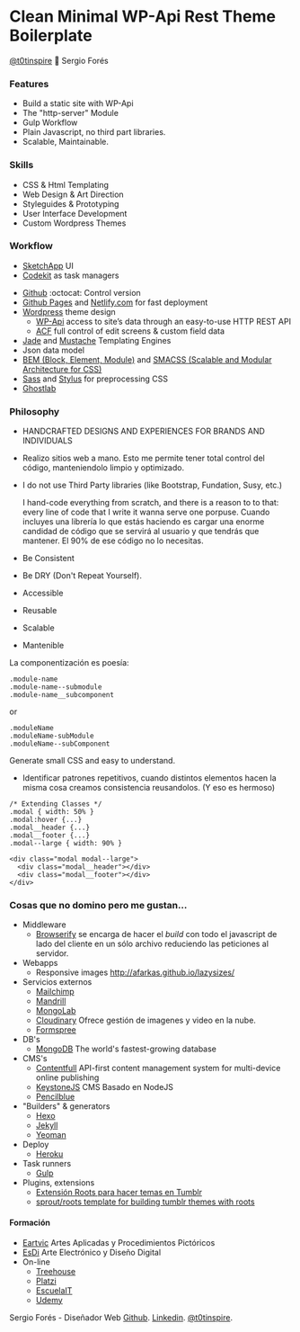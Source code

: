 # Clean Minimal WP-Api Rest Theme Boilerplate
[@t0tinspire](https://twitter.com/t0tinspire/) :ear_of_rice: Sergio Forés

### Features
- Build a static site with WP-Api
- The "http-server" Module
- Gulp Workflow
- Plain Javascript, no third part libraries.
- Scalable, Maintainable.

### Skills
  - CSS & Html Templating
  - Web Design & Art Direction
  - Styleguides & Prototyping
  - User Interface Development
  - Custom Wordpress Themes

### Workflow
  - [SketchApp](http://bohemiancoding.com/sketch/) UI
  - [Codekit](https://incident57.com/codekit/) as task managers
  <!-- - [Bower](http://bower.io/) and [Node Package Manager](https://www.npmjs.com/) for Plugins -->
  - [Github](https://github.com/) :octocat: Control version
  - [Github Pages](https://pages.github.com/) and [Netlify.com](Netlify.com) for fast deployment
  - [Wordpress](http://wordpress.org) theme design
    - [WP-Api](http://wp-api.org/) access to site’s data through an easy-to-use HTTP REST API
    - [ACF](http://www.advancedcustomfields.com/) full control of edit screens & custom field data
  - [Jade](http://jade-lang.com/) and [Mustache](https://mustache.github.io/) Templating Engines
  - Json data model
  - [BEM (Block, Element, Module)](https://en.bem.info/) and [SMACSS (Scalable and Modular Architecture for CSS)](https://smacss.com/)
  - [Sass](http://sass-lang.com/) and [Stylus](https://learnboost.github.io/stylus/) for preprocessing CSS
  - [Ghostlab](http://feedback.vanamco.com/knowledgebase)


### Philosophy

- HANDCRAFTED
DESIGNS AND EXPERIENCES
FOR BRANDS AND INDIVIDUALS

- Realizo sitios web a mano. Esto me permite tener total control del código, manteniendolo limpio y optimizado.

- I do not use Third Party libraries (like Bootstrap, Fundation, Susy, etc.)

  I hand-code everything from scratch, and there is a reason to to that: every line of code that I write it wanna serve one porpuse. Cuando incluyes una librería lo que estás haciendo es cargar una enorme candidad de código que se servirá al usuario y que tendrás que mantener. El 90% de ese código no lo necesitas.

- Be Consistent
- Be DRY (Don't Repeat Yourself).
- Accessible
- Reusable
- Scalable
- Mantenible

La componentización es poesía:

```
.module-name
.module-name--submodule
.module-name__subcomponent
```
or
```
.moduleName
.moduleName-subModule
.moduleName--subComponent
```
Generate small CSS and easy to understand.
- Identificar patrones repetitivos, cuando distintos elementos hacen la misma cosa creamos consistencia reusandolos. (Y eso es hermoso)

```
/* Extending Classes */
.modal { width: 50% }
.modal:hover {...}
.modal__header {...}
.modal__footer {...}
.modal--large { width: 90% }

<div class="modal modal--large">
  <div class="modal__header"></div>
  <div class="modal__footer"></div>
</div>
```

### Cosas que no domino pero me gustan...
- Middleware
  - [Browserify](http://browserify.org/) se encarga de hacer el *build* con todo el javascript de lado del cliente en un sólo archivo reduciendo las peticiones al servidor.
- Webapps
  - Responsive images http://afarkas.github.io/lazysizes/
- Servicios externos
  - [Mailchimp](http://mailchimp.com/)
  - [Mandrill](https://mandrill.com/)
  - [MongoLab](https://mongolab.com/)
  - [Cloudinary](http://cloudinary.com/) Ofrece gestión de imagenes y video en la nube.
  - [Formspree](http://formspree.io)
- DB's
  - [MongoDB](https://www.mongodb.org/) The world's fastest-growing database
- CMS's
  - [Contentfull](https://www.contentful.com) API-first content management system for multi-device online publishing
  - [KeystoneJS](http://keystonejs.com) CMS Basado en NodeJS
  - [Pencilblue](https://pencilblue.org/)
- "Builders" & generators
  - [Hexo](https://hexo.io/)
  - [Jekyll](http://jekyllrb.com/)
  - [Yeoman](http://yeoman.io/)
- Deploy
  - [Heroku](https://www.heroku.com)
- Task runners
  - [Gulp](http://gulpjs.com/)
- Plugins, extensions
  - [Extensión Roots para hacer temas en Tumblr](https://github.com/carrot/roots-tumblr)
  - [sprout/roots template for building tumblr themes with roots](https://github.com/carrot/sprout-roots-tumblr)

#### Formación
- [Eartvic](http://www.eartvic.net/) Artes Aplicadas y Procedimientos Pictóricos
- [EsDi](http://www.esdi.es/) Arte Electrónico y Diseño Digital
- On-line
  - [Treehouse](https://teamtreehouse.com)
  - [Platzi](https://courses.platzi.com/)
  - [EscuelaIT](http://escuela.it/)
  - [Udemy](https://www.udemy.com/courses/)

Sergio Forés - Diseñador Web
[Github](https://github.com/t0t/).
[Linkedin](https://www.linkedin.com/in/sergiofores/).
[@t0tinspire](https://twitter.com/t0tinspire/).
